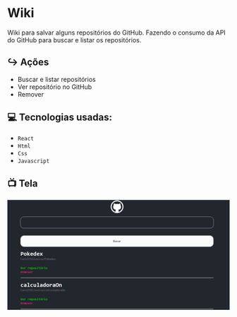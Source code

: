 #   Wiki

Wiki para salvar alguns repositórios do GitHub. Fazendo o consumo da API do GitHub para buscar e listar os repositórios.

## :arrow_right_hook: Ações

-   Buscar e listar repositórios
-   Ver repositório no GitHub
-   Remover


## :computer:  Tecnologias usadas:

-   `React`
-   `Html`
-   `Css`
-   `Javascript`

##  :tv:  Tela

<img src="src/assets/tela.png">